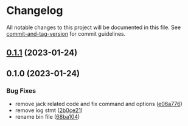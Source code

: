 # Changelog

All notable changes to this project will be documented in this file. See [commit-and-tag-version](https://github.com/absolute-version/commit-and-tag-version) for commit guidelines.

## [0.1.1](https://github.com/DCsunset/alsa-ctl/compare/v0.1.0...v0.1.1) (2023-01-24)

## 0.1.0 (2023-01-24)


### Bug Fixes

* remove jack related code and fix command and options ([e06a776](https://github.com/DCsunset/alsa-ctl/commit/e06a776b200b20d23ff372a506ba659ab8de49b1))
* remove log stmt ([2b0ce21](https://github.com/DCsunset/alsa-ctl/commit/2b0ce21c58848b5c15a24ef5805eed889a0a57c1))
* rename bin file ([68ba104](https://github.com/DCsunset/alsa-ctl/commit/68ba104178059cfc686c04d8826a92b37cf8dc80))
